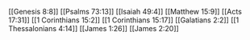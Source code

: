 [[Genesis 8:8]]
[[Psalms 73:13]]
[[Isaiah 49:4]]
[[Matthew 15:9]]
[[Acts 17:31]]
[[1 Corinthians 15:2]]
[[1 Corinthians 15:17]]
[[Galatians 2:2]]
[[1 Thessalonians 4:14]]
[[James 1:26]]
[[James 2:20]]
